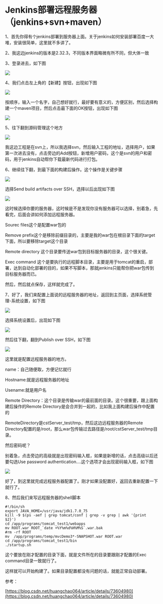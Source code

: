# Jenkins部署远程服务器（jenkins+svn+maven）

1、首先你得有个jenkins部署到服务器上面。关于jenkins如何安装部署百度一大堆，安装很简单，这里就不多讲了。

2、我这边jenkins的版本是2.32.3，不同版本界面略微有所不同，但大体一致

3、登录进去，如下图

![](../.gitbook/assets/20170622155255059.png)

4、我们点击左上角的【新建】按钮，出现如下图

![](../.gitbook/assets/20170622155458548.png)

按顺序，输入一个名字，自己想好就行，最好要有意义的，方便区别，然后选择构建一个maven项目，然后点击最下面的OK按钮，出现如下图

![](../.gitbook/assets/20170622155748258.png)

5、往下翻到源码管理这个地方

![](../.gitbook/assets/20170622160149308.png)

我这边工程是在svn上，所以我选择svn，然后输入工程的地址，选择用户，如果第一次进去没有，点击旁边的Add按钮，新增用户密码，这个是svn的用户和密码，用于jenkins自动帮你下载最新代码进行打包。

6、继续往下翻，到最下面的构建后操作。这个操作是关键步骤

![](../.gitbook/assets/20170622160707142.png)

选择Send build artifacts over SSH，选择以后出现如下图

![](../.gitbook/assets/20170622161143214.png)

这时候选择你要的服务器，这时候是不是发现你没有服务器可以选择，别着急，先看完，后面会讲如何添加远程服务器。

Sourec files这个是配置war包的

Remove prefix这个是移除前缀目录的，主要是我的war包在根目录下面的target下面，所以要移除target这个目录

Remote directory 这个目录要传送war包到目标服务器的目录，这个很关键。

Exec command 这个是要执行的远程脚本目录，主要是用于tomcat的重启，部署，达到自动化部署的目的，如果不写脚本，那就jenkins只能帮你把war包传到目标服务器而已。

然后，然后就点保存，这样就完成了。

7、好了，我们来配置上面说的远程服务器的地址，返回到主页面，选择系统管理-系统设置，如下图

![](../.gitbook/assets/20170622162503222.png)

选择系统设置后，出现如下图

![](../.gitbook/assets/20170622162635102.png)

然后往下翻，翻到Publish over SSH，如下图

![](../.gitbook/assets/20170622163015141.png)

这里就是配置远程服务器的地方。

name：自己随便取，方便记忆就行

Hostname:就是远程服务器的地址

Usename:就是用户名

Remote Directory：这个目录是传输war的最前面的目录。这个很重要，跟上面构建后操作的Remote Directory是会合并到一起的，比如我上面构建后操作中配置的

RemoteDirectory是cstServer\_test/tmp，然后这边远程服务器的Remote Directory配置的是/root，那么war包传输过去路径是/root/cstServer\_test/tmp目录。

然后密码呢？

别着急，点击旁边的高级就是出现密码输入框，如果是新增的话，点击高级以后还要勾选Use password authentication....这个选项才会出现密码输入框，如下图

![](../.gitbook/assets/20170622163350857.png)

好了，到这里就完成远程服务器配置了。刚才如果没配置好，返回去重新配置一下就行了。

8、然后我们来写远程服务器的shell脚本

```text
#!/bin/sh
export JAVA_HOME=/usr/java/jdk1.7.0_75
kill -9 $(ps -aef | grep tomcat/conf | grep -v grep | awk '{print $2}')
cd /app/programs/tomcat_test1/webapps
mv ROOT.war ROOT_`date +%Y%m%d%H%M%S`.war.bak
#rm -rf ROOT
mv  /app/programs/temp/mvcDemo3*-SNAPSHOT.war ROOT.war
cd /app/programs/tomcat_test1/bin
./startup.sh
```

这个要放在刚才配置的目录下面，就是文件所在的目录要跟刚才配置的Exec command目录一致就行了。

这样就可以开始构建了。如果目录配置都没有问题的话，就能正常自动部署。

参考：

[https://blog.csdn.net/huangchao064/article/details/73604980](https://blog.csdn.net/huangchao064/article/details/73604980)

